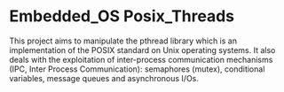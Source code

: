 # Embedded_OS Posix_Threads


This project aims to manipulate the pthread library which is an implementation of the POSIX standard on Unix operating systems. It also deals with the exploitation of inter-process communication mechanisms (IPC, Inter Process Communication): semaphores (mutex), conditional variables, message queues and asynchronous I/Os.

